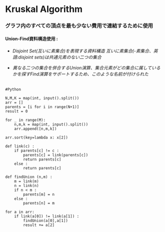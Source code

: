 # Kruskal Algorithm
<h3>グラフ内のすべての頂点を最も少ない費用で連結するために使用 </h3>
<h4>Union-Find資料構造使用 : </h4>
<h6>

- Disjoint Set(互いに素集合)を表現する資料構造 互いに素集合(-素集合、英語:disjoint sets)は共通元素のない二つの集合<br>

- 異なる二つの集合を併合するUnion演算、集合元素がどの集合に属しているかを探すFind演算をサポートするため、このような名前が付けられた<br>
</h6>

```
#Python

N,M,K = map(int, input().split())
arr = []
parents = [i for i in range(N+1)]
result = 0

for _ in range(M):
    n,m,k = map(int, input().split())
    arr.append([n,m,k])
    
arr.sort(key=lambda x: x[2])

def link(c) :
    if parents[c] != c :
        parents[c] = link(parents[c])
        return parents[c]
    else :
        return parents[c]
        
def findUnion (n,m) :
    m = link(m)
    n = link(n)
    if n < m :
        parents[m] = n
    else :
        parents[n] = m
        
for a in arr:
    if link(a[0]) != link(a[1]) :
        findUnion(a[0],a[1])
        result += a[2]
```
